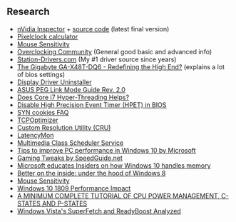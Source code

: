 ## Research
* [nVidia Inspector](http://download.orbmu2k.de/files/nvidiaInspector.zip) + [source code](https://github.com/Orbmu2k/nvidiaProfileInspector) (latest final version)
* [Pixelclock calculator](https://www.monitortests.com/pixelclock.php)
* [Mouse Sensitivity](https://www.mouse-sensitivity.com)
* [Overclocking Community](http://www.overclock.net/) (General good basic and advanced info)
* [Station-Drivers.com](http://www.station-drivers.com/) (My #1 driver source since years)
* [The Gigabyte GA-X48T-DQ6 - Redefining the High End?](http://www.anandtech.com/show/2410/13) (explains a lot of bios settings)
* [Display Driver Uninstaller](https://www.wagnardsoft.com/)
* [ASUS PEG Link Mode Guide Rev. 2.0](http://www.techarp.com/showarticle.aspx?artno=248&pgno=0)
* [Does Core i7 Hyper-Threading Helps?](http://vr-zone.com/articles/does-core-i7-hyper-threading-helps-/6160.html?doc=6160)
* [Disable High Precision Event Timer (HPET) in BIOS](http://forums.guru3d.com/showpost.php?p=3770113&postcount=2)
* [SYN cookies FAQ](http://cr.yp.to/syncookies.html)
* [TCPOptimizer](http://www.speedguide.net/files/TCPOptimizer.exe)
* [Custom Resolution Utility (CRU)](http://www.monitortests.com/forum/Thread-Custom-Resolution-Utility-CRU)
* [LatencyMon](http://www.resplendence.com/latencymon)
* [Multimedia Class Scheduler Service](https://msdn.microsoft.com/en-us/library/windows/desktop/ms684247(v=vs.85).aspx)
* [Tips to improve PC performance in Windows 10 by Microsoft](https://support.microsoft.com/en-us/help/4002019/windows-10-improve-pc-performance)
* [Gaming Tweaks by SpeedGuide.net](http://www.speedguide.net/articles/gaming-tweaks-5812)
* [Microsoft educates Insiders on how Windows 10 handles memory](https://www.onmsft.com/news/microsoft-educates-insiders-windows-10-handles-memory)
* [Better on the inside: under the hood of Windows 8](https://arstechnica.com/information-technology/2012/10/better-on-the-inside-under-the-hood-of-windows-8/2/)
* [Mouse Sensitivity](https://www.mouse-sensitivity.com)
* [Windows 10 1809 Performance Impact](https://www.ict-r.com/windows-10-1809-performance-impact/)
* [A MINIMUM COMPLETE TUTORIAL OF CPU POWER MANAGEMENT, C-STATES AND P-STATES](https://metebalci.com/blog/a-minimum-complete-tutorial-of-cpu-power-management-c-states-and-p-states/)
* [Windows Vista's SuperFetch and ReadyBoost Analyzed](https://www.tomshardware.com/reviews/windows-vista-superfetch-and-readyboostanalyzed,1532-2.html)
